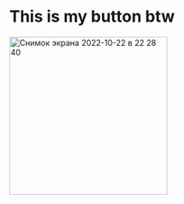 # This is my button btw

<img width="280" alt="Снимок экрана 2022-10-22 в 22 28 40" src="https://user-images.githubusercontent.com/101452567/197350731-e309a64f-d943-4d43-a332-847c3b3b13ed.png">
